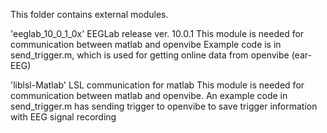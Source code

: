 This folder contains external modules.

'eeglab_10_0_1_0x'
EEGLab release ver. 10.0.1
This module is needed for communication between matlab and openvibe
Example code is in send_trigger.m, which is used for getting online data from openvibe (ear-EEG)


'liblsl-Matlab'
LSL communication for matlab
This module is needed for communication between matlab and openvibe.
An example code in send_trigger.m has sending trigger to openvibe to save trigger information with EEG signal recording

